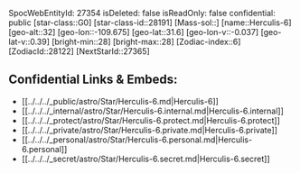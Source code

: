 ﻿---
location: [31.6,109.675,32]
type: Star
tags:
- astro/Star

---
SpocWebEntityId: 27354
isDeleted: false
isReadOnly: false
confidential: public
[star-class::G0]
[star-class-id::28191]
[Mass-sol::]
[name::Herculis-6]
[geo-alt::32]
[geo-lon::-109.675]
[geo-lat::31.6]
[geo-lon-v::-0.037]
[geo-lat-v::0.39]
[bright-min::28]
[bright-max::28]
[Zodiac-index::6]
[ZodiacId::28122]
[NextStarId::27365]



## Confidential Links & Embeds: 
- [[../../../_public/astro/Star/Herculis-6.md|Herculis-6]] 
- [[../../../_internal/astro/Star/Herculis-6.internal.md|Herculis-6.internal]] 
- [[../../../_protect/astro/Star/Herculis-6.protect.md|Herculis-6.protect]] 
- [[../../../_private/astro/Star/Herculis-6.private.md|Herculis-6.private]] 
- [[../../../_personal/astro/Star/Herculis-6.personal.md|Herculis-6.personal]] 
- [[../../../_secret/astro/Star/Herculis-6.secret.md|Herculis-6.secret]]

